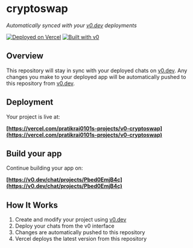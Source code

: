 # cryptoswap

*Automatically synced with your [v0.dev](https://v0.dev) deployments*

[![Deployed on Vercel](https://img.shields.io/badge/Deployed%20on-Vercel-black?style=for-the-badge&logo=vercel)](https://vercel.com/pratikrai0101s-projects/v0-cryptoswap)
[![Built with v0](https://img.shields.io/badge/Built%20with-v0.dev-black?style=for-the-badge)](https://v0.dev/chat/projects/Pbed0EmjB4c)

## Overview

This repository will stay in sync with your deployed chats on [v0.dev](https://v0.dev).
Any changes you make to your deployed app will be automatically pushed to this repository from [v0.dev](https://v0.dev).

## Deployment

Your project is live at:

**[https://vercel.com/pratikrai0101s-projects/v0-cryptoswap](https://vercel.com/pratikrai0101s-projects/v0-cryptoswap)**

## Build your app

Continue building your app on:

**[https://v0.dev/chat/projects/Pbed0EmjB4c](https://v0.dev/chat/projects/Pbed0EmjB4c)**

## How It Works

1. Create and modify your project using [v0.dev](https://v0.dev)
2. Deploy your chats from the v0 interface
3. Changes are automatically pushed to this repository
4. Vercel deploys the latest version from this repository